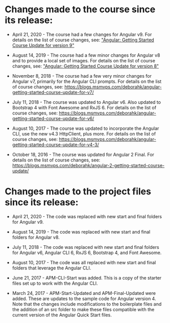 # Changes made to the course since its release:
- April 21, 2020 - The course had a few changes for Angular v9. For details on the list of course changes, see: ["Angular: Getting Started Course Update for version 9"](https://docs.google.com/document/d/11LgSHiBhszzplXZkL9q9NEX4pi3uIO24WMeBUM0oZg0/edit?usp=sharing)

- August 14, 2019 - The course had a few minor changes for Angular v8 and to provide a local set of images. For details on the list of course changes, see: ["Angular: Getting Started Course Update for version 8"](https://docs.google.com/document/d/1MZd2D2zeNusKAwl_NYZbWDLzvUlvYicKfYMpFnlOxSs/edit?usp=sharing)

- November 8, 2018 - The course had a few very minor changes for Angular v7, primarily for the Angular CLI prompts. For details on the list of course changes, see: https://blogs.msmvps.com/deborahk/angular-getting-started-course-update-for-v7/

- July 11, 2018 - The course was updated to Angular v6. Also updated to Bootstrap 4 with Font Awesome and RxJS 6. For details on the list of course changes, see: https://blogs.msmvps.com/deborahk/angular-getting-started-course-update-for-v6/

- August 10, 2017 - The course was updated to incorporate the Angular CLI, use the new v4.3 HttpClient, plus more. For details on the list of course changes, see: https://blogs.msmvps.com/deborahk/angular-getting-started-course-update-for-v4-3/

- October 18, 2016 - The course was updated for Angular 2 Final. For details on the list of course changes, see: https://blogs.msmvps.com/deborahk/angular-2-getting-started-course-update/

# Changes made to the project files since its release:
- April 21, 2020 - The code was replaced with new start and final folders for Angular v9.

- August 14, 2019 - The code was replaced with new start and final folders for Angular v8.

- July 11, 2018 - The code was replaced with new start and final folders for Angular v6, Angular CLI 6, RxJS 6, Bootstrap 4, and Font Awesome.

- August 10, 2017 - The code was all replaced with new start and final folders that leverage the Angular CLI.

- June 21, 2017 - APM-CLI-Start was added. This is a copy of the starter files set up to work with the Angular CLI.

- March 24, 2017 - APM-Start-Updated and APM-Final-Updated were added. These are updates to the sample code for Angular version 4. Note that the changes include modifications to the boilerplate files and the addition of an src folder to make these files compatible with the current version of the Angular Quick Start files.

